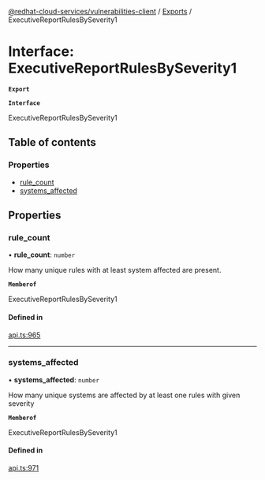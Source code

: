 [@redhat-cloud-services/vulnerabilities-client](../README.md) / [Exports](../modules.md) / ExecutiveReportRulesBySeverity1

# Interface: ExecutiveReportRulesBySeverity1

**`Export`**

**`Interface`**

ExecutiveReportRulesBySeverity1

## Table of contents

### Properties

- [rule\_count](ExecutiveReportRulesBySeverity1.md#rule_count)
- [systems\_affected](ExecutiveReportRulesBySeverity1.md#systems_affected)

## Properties

### rule\_count

• **rule\_count**: `number`

How many unique rules with at least system affected are present.

**`Memberof`**

ExecutiveReportRulesBySeverity1

#### Defined in

[api.ts:965](https://github.com/RedHatInsights/javascript-clients/blob/master/packages/vulnerabilities/api.ts#L965)

___

### systems\_affected

• **systems\_affected**: `number`

How many unique systems are affected by at least one rules with given severity

**`Memberof`**

ExecutiveReportRulesBySeverity1

#### Defined in

[api.ts:971](https://github.com/RedHatInsights/javascript-clients/blob/master/packages/vulnerabilities/api.ts#L971)
